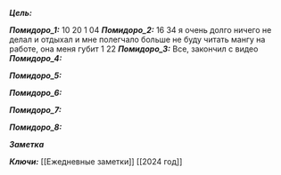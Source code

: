
***Цель:***  

***Помидоро_1:*** 10 20
1 04
***Помидоро_2:*** 16 34
я очень долго ничего не делал и отдыхал и мне полегчало
больше не буду читать мангу на работе, она меня губит
1 22
***Помидоро_3:*** 
Все, закончил с видео
***Помидоро_4:*** 

***Помидоро_5:*** 

***Помидоро_6:*** 

***Помидоро_7:*** 

***Помидоро_8:*** 

***Заметка*** 


***Ключи:*** [[Ежедневные заметки]] [[2024 год]]